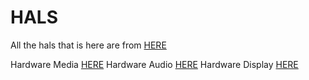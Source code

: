 # HALS

All the hals that is here are from [HERE](https://github.com/arrowos)

Hardware Media [HERE](https://github.com/ArrowOS/android_hardware_qcom_media)
Hardware Audio [HERE](https://github.com/ArrowOS/android_hardware_qcom_audio)
Hardware Display [HERE](https://github.com/ArrowOS/android_hardware_qcom_display)
